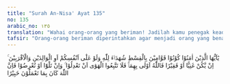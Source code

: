 ```yaml
---
title: "Surah An-Nisa' Ayat 135"
no: 135
arabic_no: ١٣٥
translation: "Wahai orang-orang yang beriman! Jadilah kamu penegak keadilan, menjadi saksi karena Allah, walaupun terhadap dirimu sendiri atau terhadap ibu bapak dan kaum kerabatmu. Jika dia (yang terdakwa) kaya ataupun miskin, maka Allah lebih tahu kemaslahatan (kebaikannya). Maka janganlah kamu mengikuti hawa nafsu karena ingin menyimpang dari kebenaran. Dan jika kamu memutarbalikkan (kata-kata) atau enggan menjadi saksi, maka ketahuilah Allah Mahateliti terhadap segala apa yang kamu kerjakan."
tafsir: "Orang-orang beriman diperintahkan agar menjadi orang yang benar-benar menegakkan keadilan di tengah-tengah masyarakat. Karenanya Allah memerintahkan kepada mereka untuk berlaku adil dalam segala hal, seperti keadilan dalam membagi waktu, menegakkan salat secara tetap dan tepat pada waktunya. Dalam memberikan kesaksian, Allah memerintahkan agar memberikan kesaksian seperti apa adanya, tidak boleh memutarbalikkan kenyataan. Dalam menimbang barang agar berlaku adil, menimbang dengan tepat, tidak menambah dan tidak mengurangi (al-Mutaffifin/83: 1-4). Semua perintah itu jika dilakukan dengan sebaik-baiknya, niscaya akan menjadikan kebiasaan yang meresap di dalam jiwanya. Keadilan itu harus dilakukan secara menyeluruh di tengah-tengah pergaulan masyarakat, baik yang menjalani itu rakyat biasa ataupun kepala negara, petani atau pedagang, anggota atau kepala rumah tangga.\n\nJika menjadi saksi, jadilah saksi yang jujur, semata-mata karena mengharapkan keridaan Allah, tidak memutarbalikkan kenyataan, tidak berat sebelah, meskipun menyangkut dirinya sendiri, ataupun keluarganya. Kesaksian itu hendaklah diberikan sesuai dengan kenyataan baik menguntungkan dirinya sendiri ataupun menguntungkan orang lain, karena pada dasarnya kesaksian itu adalah salah satu jalan pembuktian untuk mencari kebenaran. Oleh sebab itu, kesaksian harus diberikan dengan jujur.\n\nApabila ada seseorang memberikan kesaksian yang tidak benar, dengan maksud ingin menguntungkan dirinya atau keluarganya, maka cara serupa ini tidaklah dianggap suatu kebaikan, karena memberikan keterangan palsu dengan maksud memberikan pertolongan kepada seseorang, tidak dibenarkan syariat dan bukanlah suatu kebajikan, tetapi pada hakikatnya perbuatan yang demikian itu termasuk membantu kejahatan dan menginjak-injak hak asasi manusia.\n\nAllah menyerukan agar keadilan dan kesaksian itu dilaksanakan secara merata tanpa pandang bulu, baik yang disaksikan itu keluarganya sendiri ataupun orang lain, baik kaya ataupun miskin. Hendaklah manusia mengetahui bahwa keridaan Allah dan tuntunan syariat-Nya yang harus diutamakan: tidak boleh orang-orang kaya disenangi atau dibela karena kekayaannya atau orang-orang fakir dikasihani karena kefakirannya, sebab jika kekayaan dan kefakiran yang dijadikan dasar pertimbangan dalam memberikan kesaksian, maka pertimbangan serupa itu bukanlah merupakan pertimbangan yang dapat membuahkan keputusan yang benar. Pertimbangan yang benar ialah didasarkan kepada kebenaran dan keridaan Allah semata.\n\nMenegakkan keadilan dan memberikan kesaksian yang benar sangat penting artinya, baik bagi orang-orang yang menjadi saksi ataupun bagi orang-orang yang diberi kesaksian. Itulah sebabnya, menegakkan keadilan atau memberikan persaksian yang benar itu, ditetapkan dan dimasukkan ke dalam rangkaian syariat Allah yang wajib dijalankan.\n\nSesudah itu Allah melarang kaum Muslimin memperturutkan hawa nafsu, agar mereka tidak menyeleweng dari kebenaran, karena orang yang terbiasa menuruti hawa nafsunya, mudah dipengaruhi oleh dorongan hawa nafsu untuk melakukan tindakan yang tidak adil dan tidak jujur, sehingga mereka tergelincir dari kebenaran.\n\nApabila mereka memutarbalikkan kenyataan dalam memberikan persaksian, sehingga apa yang disaksikan tidak sesuai dengan kenyataan, atau mereka enggan untuk memberikan kesaksian karena tekanan-tekanan yang mempengaruhi jiwanya, maka mereka harus ingat bahwa Allah mengetahui apa yang terkandung di dalam hati mereka."
---
```

يٰٓاَيُّهَا الَّذِيْنَ اٰمَنُوْا كُوْنُوْا قَوَّامِيْنَ بِالْقِسْطِ شُهَدَاۤءَ لِلّٰهِ وَلَوْ عَلٰٓى اَنْفُسِكُمْ اَوِ الْوَالِدَيْنِ وَالْاَقْرَبِيْنَ ۚ اِنْ يَّكُنْ غَنِيًّا اَوْ فَقِيْرًا فَاللّٰهُ اَوْلٰى بِهِمَاۗ فَلَا تَتَّبِعُوا الْهَوٰٓى اَنْ تَعْدِلُوْا ۚ وَاِنْ تَلْوٗٓا اَوْ تُعْرِضُوْا فَاِنَّ اللّٰهَ كَانَ بِمَا تَعْمَلُوْنَ خَبِيْرًا 